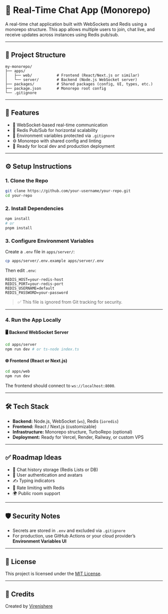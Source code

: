 # 🔄 Real-Time Chat App (Monorepo)

A real-time chat application built with WebSockets and Redis using a monorepo structure. This app allows multiple users to join, chat live, and receive updates across instances using Redis pub/sub.

---

## 🧱 Project Structure

```
my-monorepo/
├── apps/
│   ├── web/           # Frontend (React/Next.js or similar)
│   └── server/        # Backend (Node.js WebSocket server)
├── packages/          # Shared packages (config, UI, types, etc.)
├── package.json       # Monorepo root config
└── .gitignore
```

---

## 🚀 Features

- 📡 WebSocket-based real-time communication
- 🧠 Redis Pub/Sub for horizontal scalability
- 🔐 Environment variables protected via `.gitignore`
- ⚙️ Monorepo with shared config and linting
- 🧪 Ready for local dev and production deployment

---

## ⚙️ Setup Instructions

### 1. Clone the Repo

```bash
git clone https://github.com/your-username/your-repo.git
cd your-repo
```

### 2. Install Dependencies

```bash
npm install
# or
pnpm install
```

### 3. Configure Environment Variables

Create a `.env` file in `apps/server/`:

```bash
cp apps/server/.env.example apps/server/.env
```

Then edit `.env`:

```env
REDIS_HOST=your-redis-host
REDIS_PORT=your-redis-port
REDIS_USERNAME=default
REDIS_PASSWORD=your-password
```

> ✅ This file is ignored from Git tracking for security.

---

### 4. Run the App Locally

#### 🖥 Backend WebSocket Server

```bash
cd apps/server
npm run dev # or ts-node index.ts
```

#### 🌐 Frontend (React or Next.js)

```bash
cd apps/web
npm run dev
```

The frontend should connect to `ws://localhost:8000`.

---

## 🛠 Tech Stack

- **Backend:** Node.js, WebSocket (`ws`), Redis (`ioredis`)
- **Frontend:** React / Next.js (customizable)
- **Infrastructure:** Monorepo structure, TurboRepo (optional)
- **Deployment:** Ready for Vercel, Render, Railway, or custom VPS

---

## ✅ Roadmap Ideas

- 💬 Chat history storage (Redis Lists or DB)
- 🧍 User authentication and avatars
- ✍️ Typing indicators
- 🚫 Rate limiting with Redis
- 🌍 Public room support

---

## 🛡 Security Notes

- Secrets are stored in `.env` and excluded via `.gitignore`
- For production, use GitHub Actions or your cloud provider’s **Environment Variables UI**

---

## 📄 License

This project is licensed under the [MIT License](./LICENSE).

---

## 🙌 Credits

Created by [Virenishere](https://github.com/your-username)
